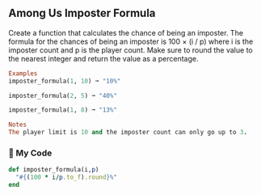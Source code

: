 ## Among Us Imposter Formula

Create a function that calculates the chance of being an imposter. The formula for the chances of being an imposter is 100 × (i / p) where i is the imposter count and p is the player count. Make sure to round the value to the nearest integer and return the value as a percentage.
```ruby
Examples
imposter_formula(1, 10) ➞ "10%"

imposter_formula(2, 5) ➞ "40%"

imposter_formula(1, 8) ➞ "13%"

Notes
The player limit is 10 and the imposter count can only go up to 3.
```
### 💎 My Code
```ruby
def imposter_formula(i,p)
  "#{(100 * i/p.to_f).round}%"
end
```
